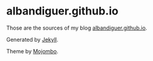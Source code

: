# albandiguer.github.io

Those are the sources of my blog [albandiguer.github.io](http://albandiguer.github.io). 

Generated by [Jekyll](http://jekyllrb.com/).

Theme by [Mojombo](http://github.com/mojombo).